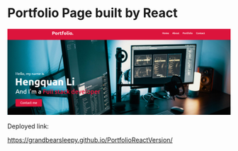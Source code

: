 # Portfolio Page built by React

![imag](./public/assets/images/screen.png)

Deployed link:

https://grandbearsleepy.github.io/PortfolioReactVersion/

  